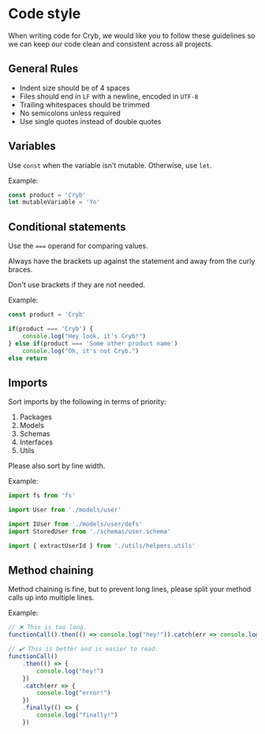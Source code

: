 # Code style

When writing code for Cryb, we would like you to follow these guidelines so we can keep our code clean and consistent across all projects.

## General Rules

* Indent size should be of 4 spaces
* Files should end in `LF` with a newline, encoded in `UTF-8`
* Trailing whitespaces should be trimmed
* No semicolons unless required
* Use single quotes instead of double quotes

## Variables

Use `const` when the variable isn't mutable. Otherwise, use `let`.

Example:

```ts
const product = 'Cryb'
let mutableVariable = 'Yo'
```

## Conditional statements

Use the `===` operand for comparing values.

Always have the brackets up against the statement and away from the curly braces.

Don't use brackets if they are not needed.

Example:

```ts
const product = 'Cryb'

if(product === 'Cryb') {
    console.log("Hey look, it's Cryb!")
} else if(product === 'Some other product name')
    console.log("Oh, it's not Cryb.")
else return
```

## Imports

Sort imports by the following in terms of priority:

1. Packages
2. Models
3. Schemas
4. Interfaces
5. Utils

Please also sort by line width.

Example:

```ts
import fs from 'fs'

import User from './models/user'

import IUser from './models/user/defs'
import StoredUser from './schemas/user.schema'

import { extractUserId } from './utils/helpers.utils'
```

## Method chaining

Method chaining is fine, but to prevent long lines, please split your method calls up into multiple lines.

Example:

```ts
// ❌ This is too long.
functionCall().then(() => console.log("hey!")).catch(err => console.log("error!")).finally(() => console.log("finally!"))

// ✔️ This is better and is easier to read.
functionCall()
    .then(() => {
        console.log("hey!")
    })
    .catch(err => {
        console.log("error!")
    })
    .finally(() => {
        console.log("finally!")
    })
```

